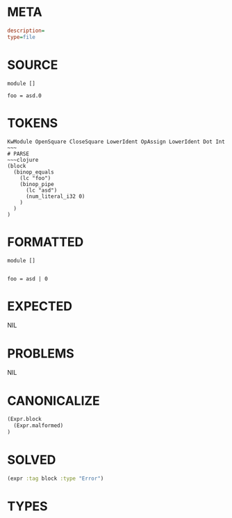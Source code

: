 # META
~~~ini
description=
type=file
~~~
# SOURCE
~~~roc
module []

foo = asd.0
~~~
# TOKENS
~~~text
KwModule OpenSquare CloseSquare LowerIdent OpAssign LowerIdent Dot Int ~~~
# PARSE
~~~clojure
(block
  (binop_equals
    (lc "foo")
    (binop_pipe
      (lc "asd")
      (num_literal_i32 0)
    )
  )
)
~~~
# FORMATTED
~~~roc
module []


foo = asd | 0
~~~
# EXPECTED
NIL
# PROBLEMS
NIL
# CANONICALIZE
~~~clojure
(Expr.block
  (Expr.malformed)
)
~~~
# SOLVED
~~~clojure
(expr :tag block :type "Error")
~~~
# TYPES
~~~roc
~~~
